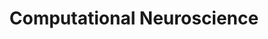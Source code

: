 ---
title: "Computational Neuroscience"
permalink: /computational-neuroscience/
excerpt: 
layout: tag
entries_layout: grid
classes: wide
taxonomy: neuroscience
---